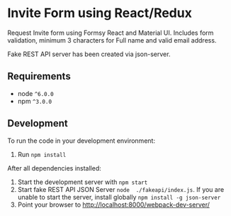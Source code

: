# Invite Form using React/Redux

Request Invite form using Formsy React and Material UI. Includes form validation, minimum 3 characters for Full name and valid email address.

Fake REST API server has been created via json-server.

## Requirements
* node `^6.0.0`
* npm `^3.0.0`

Development
-----------

To run the code in your development environment:

1. Run `npm install`

After all dependencies installed:

1. Start the development server with `npm start`
2. Start fake REST API JSON Server `node  ./fakeapi/index.js`. If you are unable to start the server, install globally `npm install -g json-server`
3. Point your browser to [http://localhost:8000/webpack-dev-server/](http://localhost:8000/webpack-dev-server/)